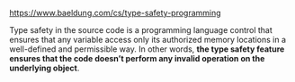 https://www.baeldung.com/cs/type-safety-programming

Type safety in the source code is a programming language control that ensures that any variable access only its authorized memory locations in a well-defined and permissible way. In other words, **the type safety feature ensures that the code doesn’t perform any invalid operation on the underlying object**.